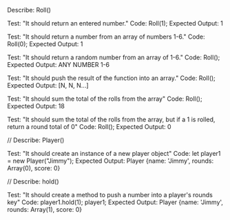 Describe: Roll()

Test: "It should return an entered number."
Code: Roll(1);
Expected Output: 1

Test: "It should return a number from an array of numbers 1-6."
Code: Roll(0);
Expected Output: 1 

Test: "It should return a random number from an array of 1-6."
Code: Roll();
Expected Output: ANY NUMBER 1-6

Test: "It should push the result of the function into an array."
Code: Roll();
Expected Output: [N, N, N...]

Test: "It should sum the total of the rolls from the array"
Code: Roll();
Expected Output: 18

Test: "It should sum the total of the rolls from the array, but if a 1 is rolled, return a round total of 0"
Code: Roll();
Expected Output: 0


//
Describe: Player()

Test: "It should create an instance of a new player object"
Code: let player1 = new Player("Jimmy");
Expected Output: Player {name: 'Jimmy', rounds: Array(0), score: 0}


//
Describe: hold()

Test: "It should create a method to push a number into a player's rounds key"
Code: player1.hold(1);
player1;
Expected Output: Player {name: 'Jimmy', rounds: Array(1), score: 0}

